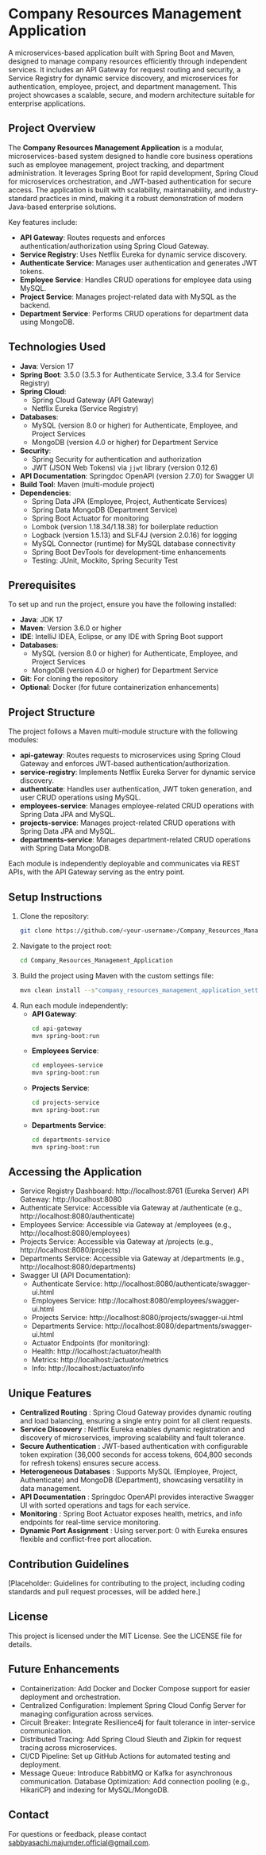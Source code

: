 # Company Resources Management Application

A microservices-based application built with Spring Boot and Maven, designed to manage company resources efficiently
through independent services. It includes an API Gateway for request routing and security, a Service Registry for
dynamic service discovery, and microservices for authentication, employee, project, and department management. This
project showcases a scalable, secure, and modern architecture suitable for enterprise applications.

## Project Overview

The **Company Resources Management Application** is a modular, microservices-based system designed to handle core
business operations such as employee management, project tracking, and department administration. It leverages Spring
Boot for rapid development, Spring Cloud for microservices orchestration, and JWT-based authentication for secure
access. The application is built with scalability, maintainability, and industry-standard practices in mind, making it a
robust demonstration of modern Java-based enterprise solutions.

Key features include:

- **API Gateway**: Routes requests and enforces authentication/authorization using Spring Cloud Gateway.
- **Service Registry**: Uses Netflix Eureka for dynamic service discovery.
- **Authenticate Service**: Manages user authentication and generates JWT tokens.
- **Employee Service**: Handles CRUD operations for employee data using MySQL.
- **Project Service**: Manages project-related data with MySQL as the backend.
- **Department Service**: Performs CRUD operations for department data using MongoDB.

## Technologies Used

- **Java**: Version 17
- **Spring Boot**: 3.5.0 (3.5.3 for Authenticate Service, 3.3.4 for Service Registry)
- **Spring Cloud**:
    - Spring Cloud Gateway (API Gateway)
    - Netflix Eureka (Service Registry)
- **Databases**:
    - MySQL (version 8.0 or higher) for Authenticate, Employee, and Project Services
    - MongoDB (version 4.0 or higher) for Department Service
- **Security**:
    - Spring Security for authentication and authorization
    - JWT (JSON Web Tokens) via `jjwt` library (version 0.12.6)
- **API Documentation**: Springdoc OpenAPI (version 2.7.0) for Swagger UI
- **Build Tool**: Maven (multi-module project)
- **Dependencies**:
    - Spring Data JPA (Employee, Project, Authenticate Services)
    - Spring Data MongoDB (Department Service)
    - Spring Boot Actuator for monitoring
    - Lombok (version 1.18.34/1.18.38) for boilerplate reduction
    - Logback (version 1.5.13) and SLF4J (version 2.0.16) for logging
    - MySQL Connector (runtime) for MySQL database connectivity
    - Spring Boot DevTools for development-time enhancements
    - Testing: JUnit, Mockito, Spring Security Test

## Prerequisites

To set up and run the project, ensure you have the following installed:

- **Java**: JDK 17
- **Maven**: Version 3.6.0 or higher
- **IDE**: IntelliJ IDEA, Eclipse, or any IDE with Spring Boot support
- **Databases**:
    - MySQL (version 8.0 or higher) for Authenticate, Employee, and Project Services
    - MongoDB (version 4.0 or higher) for Department Service
- **Git**: For cloning the repository
- **Optional**: Docker (for future containerization enhancements)

## Project Structure

The project follows a Maven multi-module structure with the following modules:

- **api-gateway**: Routes requests to microservices using Spring Cloud Gateway and enforces JWT-based
  authentication/authorization.
- **service-registry**: Implements Netflix Eureka Server for dynamic service discovery.
- **authenticate**: Handles user authentication, JWT token generation, and user CRUD operations using MySQL.
- **employees-service**: Manages employee-related CRUD operations with Spring Data JPA and MySQL.
- **projects-service**: Manages project-related CRUD operations with Spring Data JPA and MySQL.
- **departments-service**: Manages department-related CRUD operations with Spring Data MongoDB.

Each module is independently deployable and communicates via REST APIs, with the API Gateway serving as the entry point.

## Setup Instructions

1. Clone the repository:
   ```bash
   git clone https://github.com/<your-username>/Company_Resources_Management_Application.git
   ```
2. Navigate to the project root:
   ```bash
   cd Company_Resources_Management_Application
   ```
3. Build the project using Maven with the custom settings file:
   ```bash
   mvn clean install --s"company_resources_management_application_settings.xml"
   ```
4. Run each module independently:
    - **API Gateway**:
      ```bash
      cd api-gateway
      mvn spring-boot:run
      ```
    - **Employees Service**:
      ```bash
      cd employees-service
      mvn spring-boot:run
      ```
    - **Projects Service**:
      ```bash
      cd projects-service
      mvn spring-boot:run
      ```
    - **Departments Service**:
      ```bash
      cd departments-service
      mvn spring-boot:run
      ```

## Accessing the Application

- Service Registry Dashboard: http://localhost:8761 (Eureka Server)
  API Gateway: http://localhost:8080
- Authenticate Service: Accessible via Gateway at /authenticate (e.g., http://localhost:8080/authenticate)
- Employees Service: Accessible via Gateway at /employees (e.g., http://localhost:8080/employees)
- Projects Service: Accessible via Gateway at /projects (e.g., http://localhost:8080/projects)
- Departments Service: Accessible via Gateway at /departments (e.g., http://localhost:8080/departments)
- Swagger UI (API Documentation):
    - Authenticate Service: http://localhost:8080/authenticate/swagger-ui.html
    - Employees Service: http://localhost:8080/employees/swagger-ui.html
    - Projects Service: http://localhost:8080/projects/swagger-ui.html
    - Departments Service: http://localhost:8080/departments/swagger-ui.html
    - Actuator Endpoints (for monitoring):
    - Health: http://localhost:<service-port>/actuator/health
    - Metrics: http://localhost:<service-port>/actuator/metrics
    - Info: http://localhost:<service-port>/actuator/info

## Unique Features

- **Centralized Routing** : Spring Cloud Gateway provides dynamic routing and load balancing, ensuring a single entry
  point for all client requests.
- **Service Discovery** : Netflix Eureka enables dynamic registration and discovery of microservices, improving
  scalability and fault tolerance.
- **Secure Authentication** : JWT-based authentication with configurable token expiration (36,000 seconds for access
  tokens, 604,800 seconds for refresh tokens) ensures secure access.
- **Heterogeneous Databases** : Supports MySQL (Employee, Project, Authenticate) and MongoDB (Department), showcasing
  versatility in data management.
- **API Documentation** : Springdoc OpenAPI provides interactive Swagger UI with sorted operations and tags for each
  service.
- **Monitoring** : Spring Boot Actuator exposes health, metrics, and info endpoints for real-time service monitoring.
- **Dynamic Port Assignment** : Using server.port: 0 with Eureka ensures flexible and conflict-free port allocation.

## Contribution Guidelines

[Placeholder: Guidelines for contributing to the project, including coding standards and pull request processes, will be added here.]

## License

This project is licensed under the MIT License. See the LICENSE file for details.

## Future Enhancements

- Containerization: Add Docker and Docker Compose support for easier deployment and orchestration.
- Centralized Configuration: Implement Spring Cloud Config Server for managing configuration across services.
- Circuit Breaker: Integrate Resilience4j for fault tolerance in inter-service communication.
- Distributed Tracing: Add Spring Cloud Sleuth and Zipkin for request tracing across microservices.
- CI/CD Pipeline: Set up GitHub Actions for automated testing and deployment.
- Message Queue: Introduce RabbitMQ or Kafka for asynchronous communication.
  Database Optimization: Add connection pooling (e.g., HikariCP) and indexing for MySQL/MongoDB.

## Contact

For questions or feedback, please contact sabbyasachi.majumder.official@gmail.com.